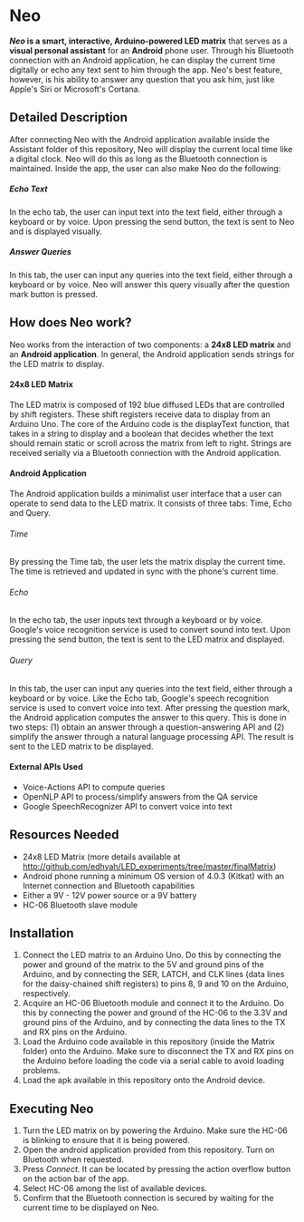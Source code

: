 # Neo

**_Neo_ is a smart, interactive, Arduino-powered LED matrix** that serves as a **visual personal assistant** for an **Android** phone user. Through his Bluetooth connection with an Android application, he can display the current time digitally or echo any text sent to him through the app. Neo's best feature, however, is his ability to answer any question that you ask him, just like Apple's Siri or Microsoft's Cortana.

## Detailed Description

After connecting Neo with the Android application available inside the Assistant folder of this repository, Neo will display the current local time like a digital clock. Neo will do this as long as the Bluetooth connection is maintained. Inside the app, the user can also make Neo do the following:

##### Echo Text

In the echo tab, the user can input text into the text field, either through a keyboard or by voice. Upon pressing the send button, the text is sent to Neo and is displayed visually.

##### Answer Queries

In this tab, the user can input any queries into the text field, either through a keyboard or by voice. Neo will answer this query visually after the question mark button is pressed.

## How does Neo work?

Neo works from the interaction of two components: a **24x8 LED matrix** and an **Android application**. In general, the Android application sends strings for the LED matrix to display.

#### 24x8 LED Matrix

The LED matrix is composed of 192 blue diffused LEDs that are controlled by shift registers. These shift registers receive data to display from an Arduino Uno. The core of the Arduino code is the displayText function, that takes in a string to display and a boolean that decides whether the text should remain static or scroll across the matrix from left to right. Strings are received serially via a Bluetooth connection with the Android application.

#### Android Application

The Android application builds a minimalist user interface that a user can operate to send data to the LED matrix. It consists of three tabs: Time, Echo and Query.

###### Time

By pressing the Time tab, the user lets the matrix display the current time. The time is retrieved and updated in sync with the phone's current time.

###### Echo

In the echo tab, the user inputs text through a keyboard or by voice. Google's voice recognition service is used to convert sound into text. Upon pressing the send button, the text is sent to the LED matrix and displayed.

###### Query

In this tab, the user can input any queries into the text field, either through a keyboard or by voice. Like the Echo tab, Google's speech recognition service is used to convert voice into text. After pressing the question mark, the Android application computes the answer to this query. This is done in two steps: (1) obtain an answer through a question-answering API and (2) simplify the answer through a natural language processing API. The result is sent to the LED matrix to be displayed.

#### External APIs Used
- Voice-Actions API to compute queries
- OpenNLP API to process/simplify answers from the QA service
- Google SpeechRecognizer API to convert voice into text

## Resources Needed
- 24x8 LED Matrix (more details available at http://github.com/edhyah/LED_experiments/tree/master/finalMatrix)
- Android phone running a minimum OS version of 4.0.3 (Kitkat) with an Internet connection and Bluetooth capabilities
- Either a 9V - 12V power source or a 9V battery
- HC-06 Bluetooth slave module

## Installation

1. Connect the LED matrix to an Arduino Uno. Do this by connecting the power and ground of the matrix to the 5V and ground pins of the Arduino, and by connecting the SER, LATCH, and CLK lines (data lines for the daisy-chained shift registers) to pins 8, 9 and 10 on the Arduino, respectively.
2. Acquire an HC-06 Bluetooth module and connect it to the Arduino. Do this by connecting the power and ground of the HC-06 to the 3.3V and ground pins of the Arduino, and by connecting the data lines to the TX and RX pins on the Arduino.
3. Load the Arduino code available in this repository (inside the Matrix folder) onto the Arduino. Make sure to disconnect the TX and RX pins on the Arduino before loading the code via a serial cable to avoid loading problems.
4. Load the apk available in this repository onto the Android device.

## Executing Neo

1. Turn the LED matrix on by powering the Arduino. Make sure the HC-06 is blinking to ensure that it is being powered.
2. Open the android application provided from this repository. Turn on Bluetooth when requested.
3. Press *Connect*. It can be located by pressing the action overflow button on the action bar of the app.
4. Select HC-06 among the list of available devices.
5. Confirm that the Bluetooth connection is secured by waiting for the current time to be displayed on Neo.